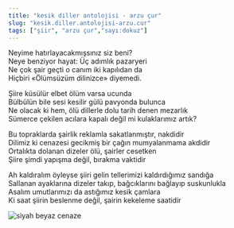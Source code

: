 ```yaml
---
title: "kesik diller antolojisi - arzu çur"
slug: "kesik.diller.antolojisi-arzu.cur"
tags: ["şiir", "arzu çur","sayı:dokuz"]
---
```


Neyime hatırlayacakmışsınız siz beni?  
Neye benziyor hayat: Üç adımlık pazaryeri\
Ne çok şair geçti o canım iki kapılıdan da\
Hiçbiri «Ölümsüzüm dilinizce» diyemedi.

Şiire küsülür elbet ölüm varsa ucunda\
Bülbülün bile sesi kesilir gülü pavyonda bulunca\
Ne olacak ki hem, ölü dillerle dolu tarih denen mezarlık\
Sümerce çekilen acılara kapalı değil mi kulaklarımız artık?

Bu topraklarda şairlik reklamla sakatlanmıştır, nakdidir\
Dilimiz ki cenazesi gecikmiş bir çağın mumyalanmama akdidir\
Ortalıkta dolanan dizeler ölü, şairler cesetken\
Şiire şimdi yapışma değil, bırakma vaktidir

Ah kaldıralım öyleyse şiiri gelin tellerimizi kaldırdığımız sandığa\
Sallanan ayaklarına dizeler takıp, bağcıklarını bağlayıp suskunlukla\
Asalım umutlarımızı da astığımız kesik çamlara\
Ki saat şiirin beslenme değil, şairin kekeleme saatidir

![siyah beyaz cenaze](/img/9.02.jpg)